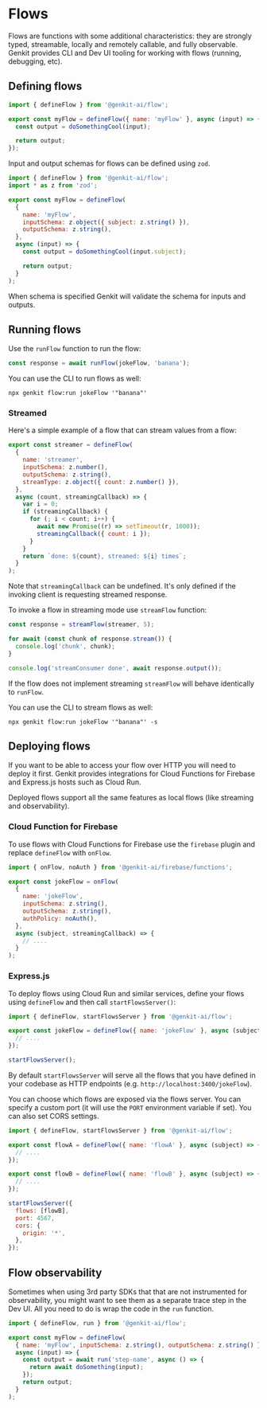 # Flows

Flows are functions with some additional characteristics: they are strongly
typed, streamable, locally and remotely callable, and fully observable. Genkit
provides CLI and Dev UI tooling for working with flows (running, debugging,
etc).

## Defining flows

```javascript
import { defineFlow } from '@genkit-ai/flow';

export const myFlow = defineFlow({ name: 'myFlow' }, async (input) => {
  const output = doSomethingCool(input);

  return output;
});
```

Input and output schemas for flows can be defined using `zod`.

```javascript
import { defineFlow } from '@genkit-ai/flow';
import * as z from 'zod';

export const myFlow = defineFlow(
  {
    name: 'myFlow',
    inputSchema: z.object({ subject: z.string() }),
    outputSchema: z.string(),
  },
  async (input) => {
    const output = doSomethingCool(input.subject);

    return output;
  }
);
```

When schema is specified Genkit will validate the schema for inputs and outputs.

## Running flows

Use the `runFlow` function to run the flow:

```js
const response = await runFlow(jokeFlow, 'banana');
```

You can use the CLI to run flows as well:

```posix-terminal
npx genkit flow:run jokeFlow '"banana"'
```

### Streamed

Here's a simple example of a flow that can stream values from a flow:

```javascript
export const streamer = defineFlow(
  {
    name: 'streamer',
    inputSchema: z.number(),
    outputSchema: z.string(),
    streamType: z.object({ count: z.number() }),
  },
  async (count, streamingCallback) => {
    var i = 0;
    if (streamingCallback) {
      for (; i < count; i++) {
        await new Promise((r) => setTimeout(r, 1000));
        streamingCallback({ count: i });
      }
    }
    return `done: ${count}, streamed: ${i} times`;
  }
);
```

Note that `streamingCallback` can be undefined. It's only defined if the
invoking client is requesting streamed response.

To invoke a flow in streaming mode use `streamFlow` function:

```javascript
const response = streamFlow(streamer, 5);

for await (const chunk of response.stream()) {
  console.log('chunk', chunk);
}

console.log('streamConsumer done', await response.output());
```

If the flow does not implement streaming `streamFlow` will behave identically to `runFlow`.

You can use the CLI to stream flows as well:

```posix-terminal
npx genkit flow:run jokeFlow '"banana"' -s
```

## Deploying flows

If you want to be able to access your flow over HTTP you will need to deploy it
first. Genkit provides integrations for Cloud Functions for Firebase and
Express.js hosts such as Cloud Run.

Deployed flows support all the same features as local flows (like streaming and
observability).

### Cloud Function for Firebase

To use flows with Cloud Functions for Firebase use the `firebase` plugin and replace `defineFlow` with `onFlow`.

```js
import { onFlow, noAuth } from '@genkit-ai/firebase/functions';

export const jokeFlow = onFlow(
  {
    name: 'jokeFlow',
    inputSchema: z.string(),
    outputSchema: z.string(),
    authPolicy: noAuth(),
  },
  async (subject, streamingCallback) => {
    // ....
  }
);
```

### Express.js

To deploy flows using Cloud Run and similar services, define your flows using `defineFlow` and then call `startFlowsServer()`:

```js
import { defineFlow, startFlowsServer } from '@genkit-ai/flow';

export const jokeFlow = defineFlow({ name: 'jokeFlow' }, async (subject) => {
  // ....
});

startFlowsServer();
```

By default `startFlowsServer` will serve all the flows that you have defined in your codebase as HTTP endpoints (e.g. `http://localhost:3400/jokeFlow`).

You can choose which flows are exposed via the flows server. You can specify a custom port (it will use the `PORT` environment variable if set). You can also set CORS settings.

```js
import { defineFlow, startFlowsServer } from '@genkit-ai/flow';

export const flowA = defineFlow({ name: 'flowA' }, async (subject) => {
  // ....
});

export const flowB = defineFlow({ name: 'flowB' }, async (subject) => {
  // ....
});

startFlowsServer({
  flows: [flowB],
  port: 4567,
  cors: {
    origin: '*',
  },
});
```

## Flow observability

Sometimes when using 3rd party SDKs that that are not instrumented for observability, you might want to see them as a separate trace step in the Dev UI. All you need to do is wrap the code in the `run` function.

```js
import { defineFlow, run } from '@genkit-ai/flow';

export const myFlow = defineFlow(
  { name: 'myFlow', inputSchema: z.string(), outputSchema: z.string() },
  async (input) => {
    const output = await run('step-name', async () => {
      return await doSomething(input);
    });
    return output;
  }
);
```
